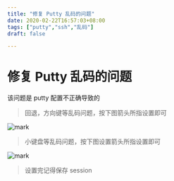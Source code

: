 ```yaml
---
title: "修复 Putty 乱码的问题"
date: 2020-02-22T16:57:03+08:00
tags: ["putty","ssh","乱码"]
draft: false 

---
```


# 修复 Putty 乱码的问题

 该问题是 putty 配置不正确导致的

> 回退，方向键等乱码问题，按下图箭头所指设置即可

![mark](https://cdn.sguan.top/markdown/20190112/FY22p1NYlmPR.png?imageslim)

> 小键盘等乱码问题，按下图设置箭头所指设置即可

![mark](https://cdn.sguan.top/markdown/20190112/dB1nfLMoj6jO.png?imageslim)

> 设置完记得保存 session
